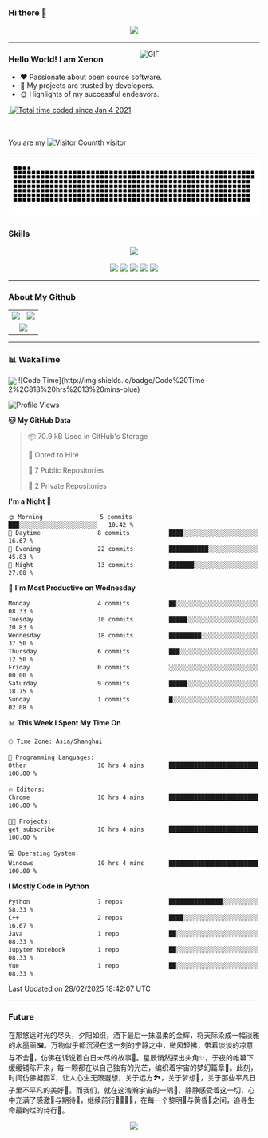 ### Hi there 👋
<div align="center">
  <!-- dynamic typing effect 动态打字效果 -->
  <div>
    <a href="https://blog.sunguoqi.com/">
      <img src="https://readme-typing-svg.demolab.com?font=Fira+Code&pause=1250&width=520&lines=print(%22Hello%2C%20World%22);原来浮生万物里,所有的重逢都不如相遇!&center=true&size=27" />
    </a>
  </div>
</div>

  ---

<!--
**shihuili1218/shihuili1218** is a ✨ _special_ ✨ repository because its `README.md` (this file) appears on your GitHub profile.
Here are some ideas to get you started:

- 🔭 I’m currently working on ...
- 🌱 I’m currently learning ...
- 👯 I’m looking to collaborate on ...
- 🤔 I’m looking for help with ...
- 💬 Ask me about ...
- 📫 How to reach me: ...
- 😄 Pronouns: ...
- ⚡ Fun fact: ...
-->

<a href="https://img-blog.csdnimg.cn/2019122617442217.gif">
  <img align="right"  alt="GIF" src="https://img-blog.csdnimg.cn/2019122617442217.gif" width="240"/>
</a>

### Hello World!  I am <b>Xenon<a target="_blank" href="javascript:;"></a></b>


- :hearts: Passionate about open source software. 
- :1st_place_medal: My projects are trusted by developers.
- :sun_with_face: Highlights of my successful endeavors.

<a href="https://autofelix.blog.csdn.net">
    <img src="https://img.shields.io/badge/CSDN Page View-125K-E65A65.svg" alt="" title="Python_AI的csdn" />
</a>
<a href="https://wakatime.com/@7cf3d334-b735-41ee-9f43-1782380b513b"><img src="https://wakatime.com/badge/user/7cf3d334-b735-41ee-9f43-1782380b513b.svg" alt="Total time coded since Jan 4 2021" /></a>
<br/>
<br/>
<br/>

You are my ![Visitor Count](https://profile-counter.glitch.me/yxn4065/count.svg)th visitor


---

<!-- 贪吃蛇 -->
![](https://raw.githubusercontent.com/yxn4065/yxn4065/refs/heads/output/github-contribution-grid-snake.svg)


### Skills
<p align="center">
  <a href="https://skillicons.dev">
    <img src="https://skillicons.dev/icons?i=python,c,cpp,java,pytorch,git,raspberrypi,docker,vim,pycharm,mysql" />
  </a>
</p>

<!-- https://github.com/badges/shields -->
<p align="center">
<img src="https://komarev.com/ghpvc/?username=yxn4065&abbreviated=true&color=yellow" />
<a href="https://github.com/yxn4065"><img src="https://img.shields.io/badge/GitHub-yxn4065-blue?logo=github" /></a>
<a href="https://yxn4065.blog.csdn.net"><img src="https://img.shields.io/badge/CSDN-Xenon_AI-red" /></a>
<img src="https://img.shields.io/badge/QQ-2038865970-green?logo=tencentqq" />
<img href="mailto:xenon4065@gmail.com" src="https://img.shields.io/badge/xenon4065@gmail.com-D14836?logo=gmail&logoColor=white" />
</p>


---

### About My Github
<div align="center">
  <table style="width:100%;">
    <tr>
      <!-- 第一个图片 -->
      <td align="center">
        <img height='200' src="https://github-readme-stats.vercel.app/api?username=yxn4065&show_icons=true" />
      </td>
      <!-- 第二个图片 -->
      <td align="center">
        <img height='200' src="https://github-readme-stats.vercel.app/api/top-langs/?username=yxn4065&layout=compact" />
      </td>
    </tr>
    <!-- 第三个图片 -->
    <tr>
      <td colspan="2" align="center">
        <img height="220" src="https://github-readme-activity-graph.vercel.app/graph?username=yxn4065&theme=github-compact&hide_border=true&area=true" />
      </td>
    </tr>
  </table>
</div>

---

### 📊 WakaTime
<!-- [![wakatime](https://wakatime.com/badge/user/7cf3d334-b735-41ee-9f43-1782380b513b.svg)](https://wakatime.com/@7cf3d334-b735-41ee-9f43-1782380b513b) -->

<!-- https://github.com/anuraghazra/github-readme-stats -->
<img align="center" src="https://github-readme-stats.vercel.app/api/wakatime?username=yxn4065&theme=transparent&hide_border=true&layout=compact&langs_count=20&range=last_30_days" />
<!--START_SECTION:waka-->
![Code Time](http://img.shields.io/badge/Code%20Time-2%2C818%20hrs%2013%20mins-blue)

![Profile Views](http://img.shields.io/badge/Profile%20Views-19-blue)

**🐱 My GitHub Data** 

> 📦 70.9 kB Used in GitHub's Storage 
 > 
> 💼 Opted to Hire
 > 
> 📜 7 Public Repositories 
 > 
> 🔑 2 Private Repositories 
 > 
**I'm a Night 🦉** 

```text
🌞 Morning                5 commits           ███░░░░░░░░░░░░░░░░░░░░░░   10.42 % 
🌆 Daytime                8 commits           ████░░░░░░░░░░░░░░░░░░░░░   16.67 % 
🌃 Evening                22 commits          ███████████░░░░░░░░░░░░░░   45.83 % 
🌙 Night                  13 commits          ███████░░░░░░░░░░░░░░░░░░   27.08 % 
```
📅 **I'm Most Productive on Wednesday** 

```text
Monday                   4 commits           ██░░░░░░░░░░░░░░░░░░░░░░░   08.33 % 
Tuesday                  10 commits          █████░░░░░░░░░░░░░░░░░░░░   20.83 % 
Wednesday                18 commits          █████████░░░░░░░░░░░░░░░░   37.50 % 
Thursday                 6 commits           ███░░░░░░░░░░░░░░░░░░░░░░   12.50 % 
Friday                   0 commits           ░░░░░░░░░░░░░░░░░░░░░░░░░   00.00 % 
Saturday                 9 commits           █████░░░░░░░░░░░░░░░░░░░░   18.75 % 
Sunday                   1 commits           █░░░░░░░░░░░░░░░░░░░░░░░░   02.08 % 
```


📊 **This Week I Spent My Time On** 

```text
🕑︎ Time Zone: Asia/Shanghai

💬 Programming Languages: 
Other                    10 hrs 4 mins       █████████████████████████   100.00 % 

🔥 Editors: 
Chrome                   10 hrs 4 mins       █████████████████████████   100.00 % 

🐱‍💻 Projects: 
get_subscribe            10 hrs 4 mins       █████████████████████████   100.00 % 

💻 Operating System: 
Windows                  10 hrs 4 mins       █████████████████████████   100.00 % 
```

**I Mostly Code in Python** 

```text
Python                   7 repos             ███████████████░░░░░░░░░░   58.33 % 
C++                      2 repos             ████░░░░░░░░░░░░░░░░░░░░░   16.67 % 
Java                     1 repo              ██░░░░░░░░░░░░░░░░░░░░░░░   08.33 % 
Jupyter Notebook         1 repo              ██░░░░░░░░░░░░░░░░░░░░░░░   08.33 % 
Vue                      1 repo              ██░░░░░░░░░░░░░░░░░░░░░░░   08.33 % 
```




 Last Updated on 28/02/2025 18:42:07 UTC
<!--END_SECTION:waka-->

<!-- ![](https://github-readme-activity-graph.cyclic.app/graph?username=yxn4065) -->

---

### Future
在那悠远时光的尽头，夕阳如织，洒下最后一抹温柔的金辉，将天际染成一幅淡雅的水墨画🖼️。万物似乎都沉浸在这一刻的宁静之中，微风轻拂，带着淡淡的凉意与不舍🍃，仿佛在诉说着白日未尽的故事📖。星辰悄然探出头角✨，于夜的帷幕下缓缓铺陈开来，每一颗都在以自己独有的光芒，编织着宇宙的梦幻篇章🌌。此刻，时间仿佛凝固⏳，让人心生无限遐想，关于远方🏞️，关于梦想💫，关于那些平凡日子里不平凡的美好🌈。而我们，就在这浩瀚宇宙的一隅🌌，静静感受着这一切，心中充满了感激🙏与期待💖，继续前行🚶‍♂️🚶‍♀️，在每一个黎明🌅与黄昏🌆之间，追寻生命最绚烂的诗行📜。


<!-- https://github.com/kyechan99/capsule-render -->
<p align="center">
<img width:100% src="https://capsule-render.vercel.app/api?type=waving&color=timeGradient&height=200&&section=footer&text=THE%20END!&fontSize=90&fontAlign=50&fontAlignY=70&desc=Hope%20your%20program%20is%20bug-free!&descAlign=50&descSize=30&descAlignY=40&animation=twinkling">
</p>
